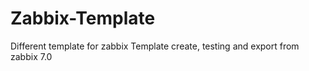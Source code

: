 # Zabbix-Template
Different template for zabbix
Template create, testing and export from zabbix 7.0
